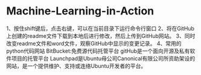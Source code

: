 ﻿# Machine-Learning-in-Action
1、按住shift键后，点击右键，可以在当前目录下运行命令行窗口
2、将在GitHub上创建的readme文件下载到本地后进行修改，然后上传到GitHub网站。
3、同时改变readme文件和word文件，观察GitHub中显示的变更记录。
4、常用的python代码网站
BitBucket:免费源代码托管平台
gitHub是一个面向开源及私有软件项目的托管平台
Launchpad是Ubuntu母公司Canonical有限公司所资助架设的网站，是一个提供维护、支持或连络Ubuntu开发者的平台。
